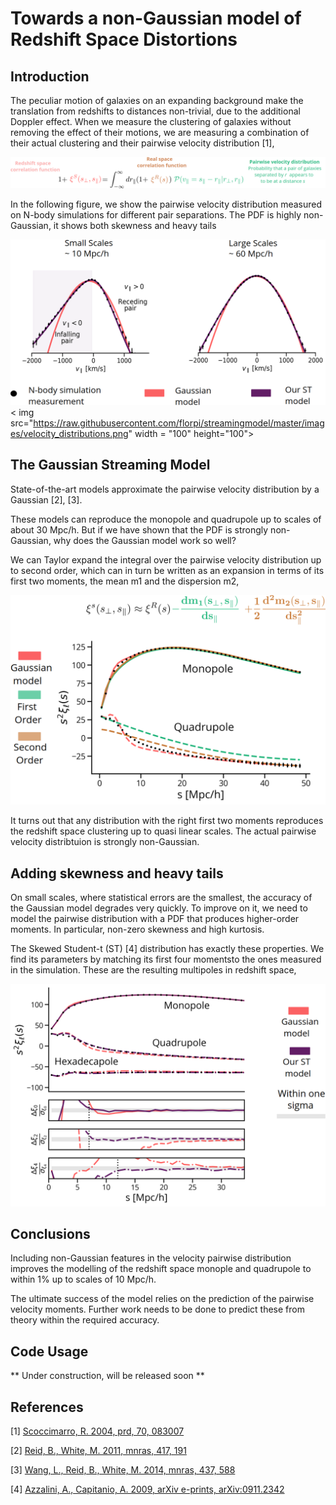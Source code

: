 
# Towards a non-Gaussian model of Redshift Space Distortions

## Introduction
The peculiar motion of galaxies on an expanding background make the translation from redshifts to distances non-trivial, due to the additional Doppler effect. When we measure the clustering of galaxies without removing the effect of their motions, we are measuring a combination of their actual clustering and their pairwise velocity distribution [1], 

![alt text](https://raw.githubusercontent.com/florpi/streamingmodel/master/images/streaming_model.png)


In the following figure, we show the pairwise velocity distribution measured on N-body simulations for different pair separations. The PDF is highly  non-Gaussian, it shows both skewness and heavy tails

![alt text](https://raw.githubusercontent.com/florpi/streamingmodel/master/images/velocity_distributions.png)
< img src="https://raw.githubusercontent.com/florpi/streamingmodel/master/images/velocity_distributions.png" width = "100" height="100">

## The Gaussian Streaming Model 
State-of-the-art models approximate the pairwise velocity distribution by a Gaussian [2], [3].

These models can reproduce the monopole and quadrupole up to scales of about 30 Mpc/h. But if we have shown that the PDF is strongly non-Gaussian, why does the Gaussian model work so well? 

We can Taylor expand the integral over the pairwise velocity distribution up to second order, which can in turn be written as an expansion in terms of its first two moments, the mean m1 and the dispersion m2,

![alt text](https://raw.githubusercontent.com/florpi/streamingmodel/master/images/gaussian_expansion.png)

It turns out that any distribution with the right first two moments reproduces the redshift space clustering up to quasi linear scales. The actual pairwise velocity distribtuion is strongly non-Gaussian.

## Adding skewness and heavy tails
On small scales, where statistical errors are the smallest, the accuracy of the Gaussian model degrades very quickly. To improve on it, we need to model the pairwise distribution with a PDF that produces higher-order moments. In particular, non-zero skewness and  high kurtosis. 

The Skewed Student-t (ST) [4] distribution has exactly these properties. We find its parameters by matching its first four momentsto the ones measured in the simulation. These are the resulting multipoles in redshift space,

![alt text](https://raw.githubusercontent.com/florpi/streamingmodel/master/images/model_multipoles.png)


## Conclusions
Including non-Gaussian features in the velocity pairwise distribution improves the modelling of the redshift space monople and quadrupole to within 1% up to scales of 10 Mpc/h.

 The ultimate success of the model relies on the prediction of the pairwise velocity moments. Further work needs to be done to predict these from theory within the required accuracy.

## Code Usage
** Under construction, will be released soon  **

## References
[1] [Scoccimarro, R.  2004, prd, 70, 083007](https://arxiv.org/abs/astro-ph/0407214) 

[2] [Reid, B., White, M.  2011, mnras, 417, 191](https://arxiv.org/abs/1105.4165)

[3] [Wang, L., Reid, B., White, M.  2014, mnras, 437, 588 ](https://arxiv.org/abs/1306.1804)

[4]  [Azzalini, A., Capitanio, A.  2009, arXiv e-prints, arXiv:0911.2342 ](https://arxiv.org/abs/0911.2342)
